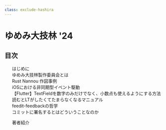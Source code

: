 ```yaml
---
class: exclude-hashira
---
```


# ゆめみ大技林 '24

<nav id="toc" role="doc-toc">

## 目次

1. [はじめに](preface.html)
1. [ゆめみ大技林製作委員会とは](preface.html)
1. [Rust Nannou 作図事例](usami.html)
1. [iOSにおける非同期型イベント駆動](emoto.html)
1. [【Flutter】TextFieldを数字のみだけでなく、小数点も使えるようにする方法](iseki.html)
1. [読むとLTがしたくてたまらなくなるマニュアル](omoriLt.html)
1. [feedit-feedbackの哲学](hajimism-feedback-philosophy.html)
1. [コミットに署名するとはどういうことなのか](kawashima.html)
<!-- 1. [栗山さん予定](.html) -->
<!-- 1. [菅原さん予定](.html) -->
<!-- 1. [村石さん予定](.html) -->
1. [著者紹介](authors.html)

</nav>
